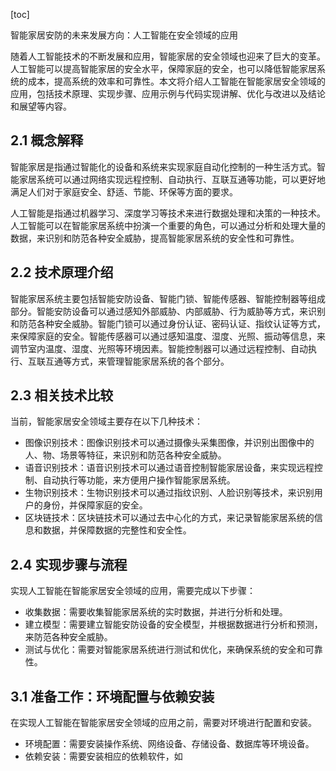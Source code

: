 
[toc]                    
                
                
智能家居安防的未来发展方向：人工智能在安全领域的应用

随着人工智能技术的不断发展和应用，智能家居的安全领域也迎来了巨大的变革。人工智能可以提高智能家居的安全水平，保障家庭的安全，也可以降低智能家居系统的成本，提高系统的效率和可靠性。本文将介绍人工智能在智能家居安全领域的应用，包括技术原理、实现步骤、应用示例与代码实现讲解、优化与改进以及结论和展望等内容。

## 2.1 概念解释

智能家居是指通过智能化的设备和系统来实现家庭自动化控制的一种生活方式。智能家居系统可以通过网络实现远程控制、自动执行、互联互通等功能，可以更好地满足人们对于家庭安全、舒适、节能、环保等方面的要求。

人工智能是指通过机器学习、深度学习等技术来进行数据处理和决策的一种技术。人工智能可以在智能家居系统中扮演一个重要的角色，可以通过分析和处理大量的数据，来识别和防范各种安全威胁，提高智能家居系统的安全性和可靠性。

## 2.2 技术原理介绍

智能家居系统主要包括智能安防设备、智能门锁、智能传感器、智能控制器等组成部分。智能安防设备可以通过感知外部威胁、内部威胁、行为威胁等方式，来识别和防范各种安全威胁。智能门锁可以通过身份认证、密码认证、指纹认证等方式，来保障家庭的安全。智能传感器可以通过感知温度、湿度、光照、振动等信息，来调节室内温度、湿度、光照等环境因素。智能控制器可以通过远程控制、自动执行、互联互通等方式，来管理智能家居系统的各个部分。

## 2.3 相关技术比较

当前，智能家居安全领域主要存在以下几种技术：

- 图像识别技术：图像识别技术可以通过摄像头采集图像，并识别出图像中的人、物、场景等特征，来识别和防范各种安全威胁。
- 语音识别技术：语音识别技术可以通过语音控制智能家居设备，来实现远程控制、自动执行等功能，来方便用户操作智能家居系统。
- 生物识别技术：生物识别技术可以通过指纹识别、人脸识别等技术，来识别用户的身份，并保障家庭的安全。
- 区块链技术：区块链技术可以通过去中心化的方式，来记录智能家居系统的信息和数据，并保障数据的完整性和安全性。

## 2.4 实现步骤与流程

实现人工智能在智能家居安全领域的应用，需要完成以下步骤：

- 收集数据：需要收集智能家居系统的实时数据，并进行分析和处理。
- 建立模型：需要建立智能安防设备的安全模型，并根据数据进行分析和预测，来防范各种安全威胁。
- 测试与优化：需要对智能家居系统进行测试和优化，来确保系统的安全和可靠性。

## 3.1 准备工作：环境配置与依赖安装

在实现人工智能在智能家居安全领域的应用之前，需要对环境进行配置和安装。

- 环境配置：需要安装操作系统、网络设备、存储设备、数据库等环境设备。
- 依赖安装：需要安装相应的依赖软件，如


